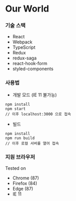 # Our World

### 기술 스택

- React
- Webpack
- TypeScript
- Redux
- redux-saga
- react-hook-form
- styled-components

### 사용법

- 개발 모드 (IE 11 불가능)
```
npm install
npm start
// 이후 localhost:3000 으로 접속
```

- 빌드
```
npm install
npm run build
// 이후 로컬 서버를 열어 접속
```

### 지원 브라우저

Tested on
- Chrome (87)
- Firefox (84)
- Edge (87)
- IE 11